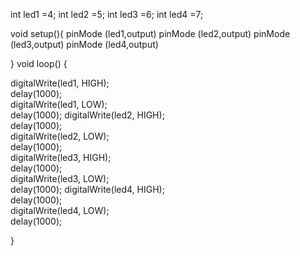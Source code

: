 int led1 =4;
int led2 =5;
int led3 =6;
int led4 =7;

void setup(){
  pinMode (led1,output)
  pinMode (led2,output)
  pinMode (led3,output)
  pinMode (led4,output)
  
  
}
void loop()
{

  digitalWrite(led1, HIGH);   
  delay(1000);                  
  digitalWrite(led1, LOW);    
  delay(1000); 
  digitalWrite(led2, HIGH);   
  delay(1000);                  
  digitalWrite(led2, LOW);    
  delay(1000);   
digitalWrite(led3, HIGH);   
  delay(1000);                  
  digitalWrite(led3, LOW);    
  delay(1000);
  digitalWrite(led4, HIGH);   
  delay(1000);                  
  digitalWrite(led4, LOW);    
  delay(1000);  

}

